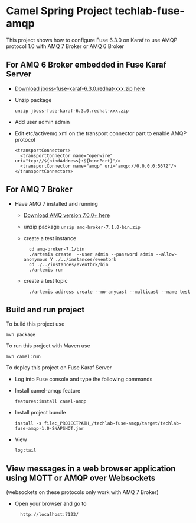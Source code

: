 Camel Spring Project techlab-fuse-amqp
===========================

This project shows how to configure Fuse 6.3.0 on Karaf to use AMQP protocol 1.0 with AMQ 7 Broker or AMQ 6 Broker

## For AMQ 6 Broker embedded in Fuse Karaf Server
- [Download jboss-fuse-karaf-6.3.0.redhat-xxx.zip here](https://developers.redhat.com/products/fuse/download/)
- Unzip package

      unzip jboss-fuse-karaf-6.3.0.redhat-xxx.zip

- Add user admin admin
- Edit etc/activemq.xml on the transport connector part to enable AMQP protocol

      <transportConnectors>
        <transportConnector name="openwire" uri="tcp://${bindAddress}:${bindPort}"/>
        <transportConnector name="amqp" uri="amqp://0.0.0.0:5672"/>
      </transportConnectors>

## For AMQ 7 Broker

- Have AMQ 7 installed and running
	- [Download AMQ version 7.0.0+ here](https://developers.redhat.com/products/amq/download/)
	- unzip package `unzip amq-broker-7.1.0-bin.zip`
	- create a test instance

			cd amq-broker-7.1/bin
			./artemis create  --user admin --password admin --allow-anonymous Y ./../instances/eventbrk
			cd ./../instances/eventbrk/bin
			./artemis run

    - create a test topic

			./artemis address create --no-anycast --multicast --name test

## Build and run project

To build this project use

    mvn package

To run this project with Maven use

    mvn camel:run

To deploy this project on Fuse Karaf Server

- Log into Fuse console and type the following commands
- Install camel-amqp feature

      features:install camel-amqp

- Install project bundle

      install -s file:_PROJECTPATH_/techlab-fuse-amqp/target/techlab-fuse-amqp-1.0-SNAPSHOT.jar

- View

      log:tail

## View messages in a web browser application using MQTT or AMQP over Websockets

(websockets on these protocols only work with AMQ 7 Broker)

- Open your browser and go to 

        http://localhost:7123/
